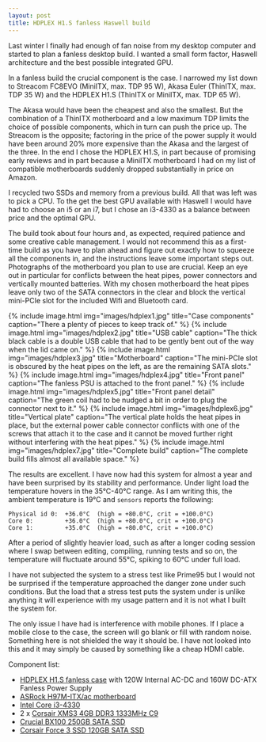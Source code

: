 ```yaml
---
layout: post
title: HDPLEX H1.S fanless Haswell build
---
```


Last winter I finally had enough of fan noise from my desktop computer and started to plan a fanless desktop build. I wanted a small form factor, Haswell architecture and the best possible integrated GPU.

In a fanless build the crucial component is the case. I narrowed my list down to Streacom FC8EVO (MiniITX, max. TDP 95 W), Akasa Euler (ThinITX, max. TDP 35 W) and the HDPLEX H1.S (ThinITX or MiniITX, max. TDP 65 W).

The Akasa would have been the cheapest and also the smallest. But the combination of a ThinITX motherboard and a low maximum TDP limits the choice of possible components, which in turn can push the price up. The Streacom is the opposite; factoring in the price of the power supply it would have been around 20% more expensive than the Akasa and the largest of the three. In the end I chose the HDPLEX H1.S, in part because of promising early reviews and in part because a MiniITX motherboard I had on my list of compatible motherboards suddenly dropped substantially in price on Amazon.

I recycled two SSDs and memory from a previous build. All that was left was to pick a CPU. To the get the best GPU available with Haswell I would have had to choose an i5 or an i7, but I chose an i3-4330 as a balance between price and the optimal GPU.

The build took about four hours and, as expected, required patience and some creative cable management. I would not recommend this as a first-time build as you have to plan ahead and figure out exactly how to squeeze all the components in, and the instructions leave some important steps out. Photographs of the motherboard you plan to use are crucial. Keep an eye out in particular for conflicts between the heat pipes, power connectors and vertically mounted batteries. With my chosen motherboard the heat pipes leave only two of the SATA connectors in the clear and block the vertical mini-PCIe slot for the included Wifi and Bluetooth card.

{% include image.html img="images/hdplex1.jpg" title="Case components" caption="There a plenty of pieces to keep track of." %}
{% include image.html img="images/hdplex2.jpg" title="USB cable" caption="The thick black cable is a double USB cable that had to be gently bent out of the way when the lid came on." %}
{% include image.html img="images/hdplex3.jpg" title="Motherboard" caption="The mini-PCIe slot is obscured by the heat pipes on the left, as are the remaining SATA slots." %}
{% include image.html img="images/hdplex4.jpg" title="Front panel" caption="The fanless PSU is attached to the front panel." %}
{% include image.html img="images/hdplex5.jpg" title="Front panel detail" caption="The green coil had to be nudged a bit in order to plug the connector next to it." %}
{% include image.html img="images/hdplex6.jpg" title="Vertical plate" caption="The vertical plate holds the heat pipes in place, but the external power cable connector conflicts with one of the screws that attach it to the case and it cannot be moved further right without interfering with the heat pipes." %}
{% include image.html img="images/hdplex7.jpg" title="Complete build" caption="The complete build fills almost all available space." %}

The results are excellent. I have now had this system for almost a year and have been surprised by its stability and performance. Under light load the temperature hovers in the 35°C-40°C range. As I am writing this, the ambient temperature is 19°C and `sensors` reports the following:

```
Physical id 0:  +36.0°C  (high = +80.0°C, crit = +100.0°C)
Core 0:         +36.0°C  (high = +80.0°C, crit = +100.0°C)
Core 1:         +35.0°C  (high = +80.0°C, crit = +100.0°C)
```

After a period of slightly heavier load, such as after a longer coding session where I swap between editing, compiling, running tests and so on, the temperature will fluctuate around 55°C, spiking to 60°C under full load.

I have not subjected the system to a stress test like Prime95 but I would not be surprised if the temperature approached the danger zone under such conditions. But the load that a stress test puts the system under is unlike anything it will experience with my usage pattern and it is not what I built the system for.

The only issue I have had is interference with mobile phones. If I place a mobile close to the case, the screen will go blank or fill with random noise. Something here is not shielded the way it should be. I have not looked into this and it may simply be caused by something like a cheap HDMI cable.

Component list:

  * [HDPLEX H1.S fanless case](http://www.hd-plex.com/hdplex-h1.s-fanless-computer-case.html) with 120W Internal AC-DC and 160W DC-ATX Fanless Power Supply
  * [ASRock H97M-ITX/ac motherboard](http://www.asrock.com/mb/Intel/H97M-ITXac/)
  * [Intel Core i3-4330](http://ark.intel.com/products/77769/Intel-Core-i3-4330-Processor-4M-Cache-3_50-GHz)
  * 2 x [Corsair XMS3 4GB DDR3 1333MHz C9](http://www.corsair.com/en/cmx4gx3m1a1333c9)
  * [Crucial BX100 250GB SATA SSD](http://www.crucial.com/usa/en/ct250bx100ssd1)
  * [Corsair Force 3 SSD 120GB SATA SSD](http://www.corsair.com/en-gb/force-series-3-120gb-sata-3-6gbps-solid-state-hard-drive)
